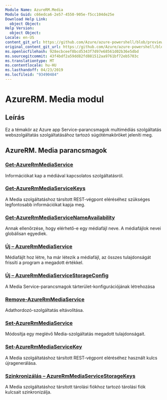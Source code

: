 ```yaml
---
Module Name: AzureRM.Media
Module Guid: c66edca6-2e57-4550-905e-f5cc104de25e
Download Help Link:
  object Object: 
Help Version:
  object Object: 
Locale: en-US
content_git_url: https://github.com/Azure/azure-powershell/blob/preview/src/ResourceManager/Media/Commands.Media/help/AzureRM.Media.md
original_content_git_url: https://github.com/Azure/azure-powershell/blob/preview/src/ResourceManager/Media/Commands.Media/help/AzureRM.Media.md
ms.openlocfilehash: 928ecbceef8bcd5343f7d97e68561d02b36e5dbd
ms.sourcegitcommit: 43f4bdf2a59dd82fd881512aa9761bf72eb5703c
ms.translationtype: MT
ms.contentlocale: hu-HU
ms.lasthandoff: 04/23/2019
ms.locfileid: "93490484"
---
```

# AzureRM. Media modul
## Leírás
Ez a témakör az Azure app Service-parancsmagok multimédiás szolgáltatás webszolgáltatás szolgáltatásához tartozó súgótémaköröket jeleníti meg.

## AzureRM. Media parancsmagok
### [Get-AzureRmMediaService](Get-AzureRmMediaService.md)
Információkat kap a médiával kapcsolatos szolgáltatásról.

### [Get-AzureRmMediaServiceKeys](Get-AzureRmMediaServiceKeys.md)
A Media szolgáltatáshoz társított REST-végpont eléréséhez szükséges legfontosabb információkat kapja meg.

### [Get-AzureRmMediaServiceNameAvailability](Get-AzureRmMediaServiceNameAvailability.md)
Annak ellenőrzése, hogy elérhető-e egy médiafájl neve.
A médiafájlok nevei globálisan egyediek.

### [Új – AzureRmMediaService](New-AzureRmMediaService.md)
Médiafájlt hoz létre, ha már létezik a médiafájl, az összes tulajdonságát frissíti a program a megadott értékkel.

### [Új – AzureRmMediaServiceStorageConfig](New-AzureRmMediaServiceStorageConfig.md)
A Media Service-parancsmagok tárterület-konfigurációjának létrehozása

### [Remove-AzureRmMediaService](Remove-AzureRmMediaService.md)
Adathordozó-szolgáltatás eltávolítása.

### [Set-AzureRmMediaService](Set-AzureRmMediaService.md)
Módosítja egy meglévő Media-szolgáltatás megadott tulajdonságait.

### [Set-AzureRmMediaServiceKey](Set-AzureRmMediaServiceKey.md)
A Media szolgáltatáshoz társított REST-végpont eléréséhez használt kulcs újragenerálása.

### [Szinkronizálás – AzureRmMediaServiceStorageKeys](Sync-AzureRmMediaServiceStorageKeys.md)
A Media szolgáltatáshoz társított tárolási fiókhoz tartozó tárolási fiók kulcsait szinkronizálja.

